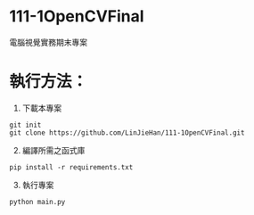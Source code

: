 # 111-1OpenCVFinal
電腦視覺實務期末專案

# 執行方法：
1. 下載本專案
```
git init
git clone https://github.com/LinJieHan/111-1OpenCVFinal.git
```
2. 編譯所需之函式庫
```
pip install -r requirements.txt
```
3. 執行專案
```
python main.py
```
